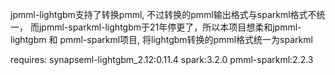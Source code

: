 jpmml-lightgbm支持了转换pmml, 不过转换的pmml输出格式与sparkml格式不统一， 而jpmml-sparkml-lightgbm于21年停更了，所以本项目想柔和jpmml-lightgbm 和 pmml-sparkml项目, 将lightgbm转换的pmml格式统一为sparkml

requires:
synapseml-lightgbm_2.12:0.11.4
spark:3.2.0
pmml-sparkml:2.2.3

